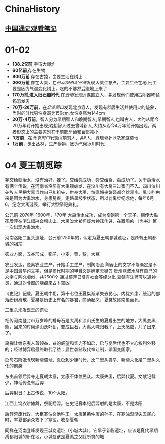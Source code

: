 # ChinaHistory

## [中国通史观看笔记](https://www.bilibili.com/video/av6547465)  

# 01-02

* **138.2亿前**,宇宙大爆炸  
* **60亿前**,存在生物
* **800万前**,存在古猿，主要生活在树上  
* **200万前**,存在人类，在*河北阳原泥河湾*发现人类生存点，主要生活在地上;主要是因为气温变化树上，吃的不够然后跑地上来了  
* **170万前**,**进入旧石器时代**,在*云南*发现远谋直立人，并发现他们使用古削器吃猛犸恐龙肉
* **70万-20万前**，在*北京周口*发现北京猿人，发现有群居生活并使用火的迹象，当时的时代男性身高为156cm,女性身高为144cm
* **20万-4万前**，智人分为早期智人和晚期智人;早期智人,也叫古人，大约从距今20万年前开始出现;晚期智人过去曾叫新人,大约从距今4万年前开始出现。两者形态上的主要差别在于前部牙齿和面部减小
* **3万前**，在*北京周口*发现山顶洞人，共8人，发现骨针以及家庭墓地
* **1万前**，走出丛林，生产食物，因为气候冰川时代

# 04 夏王朝觅踪

尧交给鲧治水，没有治好，挂了。交给舜成功，舜交给禹，禹成功了。关于禹治水有俩个传说，在河南省洛阳有大禹锁蛟龙，在汶川有大禹三过家门不入。四川汶川羌族人民把大禹当作自己的祖先，供奉大禹，每逢婚丧嫁娶都会跳禹步。禹步的由来是因为大禹治水，身患腿疾，走路呈坡步状态，所以创禹步纪念他，每年6月6，纪念大禹诞辰，举行大型祭祀典礼。

公元前 2070年-1600年，470年
大禹治水成功，成为夏朝第一个天子，相传大禹死后葬在浙江绍兴会稽山上。大禹治水被怀疑为神话传说，在西周的
《尚书》第一次出现大禹治水，

河南洛阳二里头遗址，公元前1750年的，认定为夏王朝都城遗址，是所有王朝都城的祖宗

农业方面，五谷形成，稻子，小麦，粟，黎，大豆

农业发达，脱离农业生产，开始手工生产，制陶冶金
陶器上的文字不能确定是不是中国最早的文字，但是商代时期的甲骨文是确定无疑的
贵州荔波水族有自己的文字与陶文相似，共2500个
通过墓葬已经有社会等级分化
夏朝有法师可以通神灵，通过对骨器的烧痕来占卜吉凶

《史记》记载，夏王朝中期，第十七位王夏桀渐渐失去民心，内忧外患，统治的部落纷纷离散，夏桀是历史上有名的暴君，商汤起义，夏桀放逐南巢而死。

二里头未发现王的遗址


相传河南登封市万岁峰的启母石是大禹和涂山氏生的夏启出生的地方，大禹变黑熊，回来的时候涂山氏吓到，变成巨石，大禹大喊归我子，上天感应，儿子出来了。

禹禅让给东夷人首领益，益的威望和实力不如启，启与夏后代也不甘心权利外移的；经过博弈启最终取代了益；启世袭制取代禅让制，邦国变国家。

启母石附近发现新砦遗址，夏启到少康时代。比二里头要早，新砦文化是二里头文化的前身

东夷首领后羿夺走夏朝太康，太康不体恤民众。太康失国，后羿代夏。文献记载少，神话传说有后羿

后羿射日：上古传说，10个太阳。

江西上饶农耕傩舞，祭祀后羿。在史记夏本纪后羿射的是太康，不是太阳

后羿荒废代政，大臣寒浊杀他称王。太康弟弟仲康的孙子，在寒浊渐渐失去民心时，率夏部余众攻下了寒浊，收复夏朝


同样在河南登峰发现王城岗遗址（小城大城），它早于新砦遗址，应该是夏代早期禹都阳城的所在地，小城应该是夏禹之父鲧所筑的城
